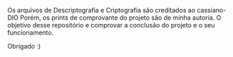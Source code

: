 Os arquivos  de Descriptografia e Criptografia são creditados ao cassiano-DIO
Porém, os prints de comprovante do projeto são de minha autoria.
O objetivo desse repositório e comprovar a conclusão do projeto e o seu funcionamento.

Obrigado :)
